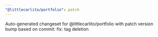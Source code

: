 ```yaml
---
"@littlecarlito/portfolio": patch
---
```


Auto-generated changeset for @littlecarlito/portfolio with patch version bump based on commit: fix: tag deletion
